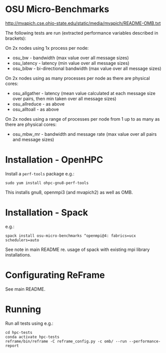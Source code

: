 # OSU Micro-Benchmarks

http://mvapich.cse.ohio-state.edu/static/media/mvapich/README-OMB.txt

The following tests are run (extracted performance variables described in brackets):

On 2x nodes using 1x process per node:
- osu_bw - bandwidth (max value over all message sizes)
- osu_latency - latency (min value over all message sizes)
- osu_bibw - bi-directional bandwidth (max value over all message sizes)

On 2x nodes using as many processes per node as there are physical cores:
- osu_allgather - latency (mean value calculated at each message size over pairs, then min taken over all message sizes)
- osu_allreduce - as above
- osu_alltoall - as above

On 2x nodes using a range of processes per node from 1 up to as many as there are physical cores:
- osu_mbw_mr - bandwidth and message rate (max value over all pairs and message sizes)


# Installation - OpenHPC

Install a `perf-tools` package e.g.:

    sudo yum install ohpc-gnu8-perf-tools

This installs gnu8, openmpi3 (and mvapich2) as well as OMB.

# Installation - Spack

e.g.:

    spack install osu-micro-benchmarks ^openmpi@4: fabrics=ucx schedulers=auto

See note in main README re. usage of spack with existing mpi library installations.

# Configurating ReFrame

See main README.

# Running
Run all tests using e.g.:
        
    cd hpc-tests
    conda activate hpc-tests
    reframe/bin/reframe -C reframe_config.py -c omb/ --run --performance-report
